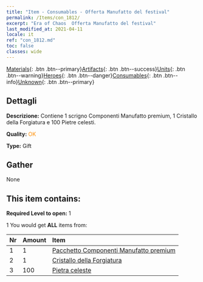 ```yaml
---
title: "Item - Consumables - Offerta Manufatto del festival"
permalink: /Items/con_1812/
excerpt: "Era of Chaos  Offerta Manufatto del festival"
last_modified_at: 2021-04-11
locale: it
ref: "con_1812.md"
toc: false
classes: wide
---
```

 [Materials](/it/Items/){: .btn .btn--primary}[Artifacts](/it/Items/Artifacts/){: .btn .btn--success}[Units](/it/Items/Units/){: .btn .btn--warning}[Heroes](/it/Items/Heroes/){: .btn .btn--danger}[Consumables](/it/Items/Consumables/){: .btn .btn--info}[Unknown](/it/Items/Unknown/){: .btn .btn--primary}

## Dettagli
 **Descrizione:** Contiene 1 scrigno Componenti Manufatto premium, 1 Cristallo della Forgiatura e 100 Pietre celesti.

 **Quality:** <span style="color: #FF8C00">OK</span>

 **Type:** Gift

## Gather

  None

## This item contains:

 **Required Level to open:** 1

 1 You would get **ALL** items  from:

  | Nr | Amount |     Item    |
  |:---|:-------|:------------|
  | 1 | 1 | [Pacchetto Componenti Manufatto premium](/it/Items/con_1507/) | 
  | 2 | 1 | [Cristallo della Forgiatura](/it/Items/art_189/) | 
  | 3 | 100 | [Pietra celeste](/it/Items/art_188/) | 
